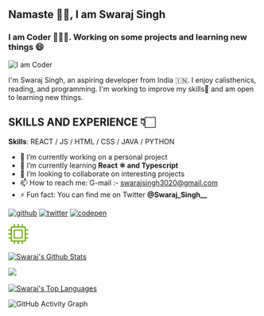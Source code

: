 ## Namaste 🙏🏻, I am Swaraj Singh


### I am Coder 👩🏻‍💻. Working on some projects and learning new things 😄
![I am Coder ](https://media.giphy.com/media/qgQUggAC3Pfv687qPC/giphy.gif)

I'm Swaraj Singh, an aspiring developer from India 🇮🇳. I enjoy calisthenics, reading, and programming. I'm working to improve my skills🎯 and am open to learning new things.

## SKILLS AND EXPERIENCE 👇🏻

**Skills**: REACT / JS / HTML / CSS / JAVA / PYTHON



- 🔭 I’m currently working on a personal project 
- 🌱 I’m currently learning **React ⚛ and Typescript**
- 👯 I’m looking to collaborate on interesting projects  
- 📫 How to reach me: G-mail :- swarajsingh3020@gmail.com 
- ⚡ Fun fact: You can find me on Twitter **@Swaraj_Singh__**






[<img src='https://cdn.jsdelivr.net/npm/simple-icons@3.0.1/icons/github.svg' alt='github' height='40'>](https://github.com/Swaraj-Singh-30)  [<img src='https://cdn.jsdelivr.net/npm/simple-icons@3.0.1/icons/twitter.svg' alt='twitter' height='40'>](https://twitter.com/Swaraj_Singh__)  [<img src='https://cdn.jsdelivr.net/npm/simple-icons@3.0.1/icons/codepen.svg' alt='codepen' height='40'>](https://codepen.io/Swaraj_Singh__)  

<a href='https://docs.github.com/en/developers'><img src='https://raw.githubusercontent.com/acervenky/animated-github-badges/master/assets/devbadge.gif' width='40' height='40'></a> 

 <a href="https://github.com/Swaraj-Singh-30"><img alt="Swaraj's Github Stats" src="https://github-readme-stats.vercel.app/api?username=Swaraj-Singh-30&show_icons=true&count_private=true&theme=react&hide_border=true&bg_color=241e4e" /></a>
 
 <a href="http://www.github.com/Swaraj-Singh-30"><img src="https://github-readme-streak-stats.herokuapp.com/?user=Swaraj-Singh-30&stroke=ffffff&background=241e4e&ring=ffd046&fire=5BCDEC&currStreakNum=ffffff&currStreakLabel=5BCDEC&sideNums=ffffff&sideLabels=ffffff&dates=ffffff&hide_border=true" /></a>
 
 <a href="https://github.com/Swaraj-Singh-30"><img alt="Swaraj's Top Languages" src="https://github-readme-stats.vercel.app/api/top-langs/?username=Swaraj-Singh-30&langs_count=8&count_private=true&layout=compact&theme=react&hide_border=true&bg_color=241e4e"/></a>

![GitHub Activity Graph](https://activity-graph.herokuapp.com/graph?username=Swaraj-Singh-30&bg_color=1E2A56&color=C0C8CF&line=C0C8CF&point=FFFFFF&hide_border=true) 


